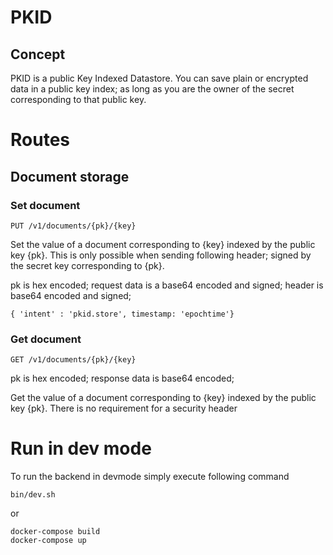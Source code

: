 # PKID

## Concept
PKID is a public Key Indexed Datastore. You can save plain or encrypted data in a public key index; as long as you are the owner of the secret corresponding to that public key.


# Routes

## Document storage
### Set document

```
PUT /v1/documents/{pk}/{key}
```
Set the value of a document corresponding to {key} indexed by the public key {pk}. This is only possible when sending following header; signed by the secret key corresponding to {pk}.

pk is hex encoded;
request data is a base64 encoded and signed;
header is base64 encoded and signed;

```
{ 'intent' : 'pkid.store', timestamp: 'epochtime'}
```

### Get document

```
GET /v1/documents/{pk}/{key}
```
pk is hex encoded;
response data is base64 encoded;

Get the value of a document corresponding to {key} indexed by the public key {pk}. There is no requirement for a security header

# Run in dev mode

To run the backend in devmode simply execute following command

```
bin/dev.sh
```
or
```
docker-compose build
docker-compose up
```